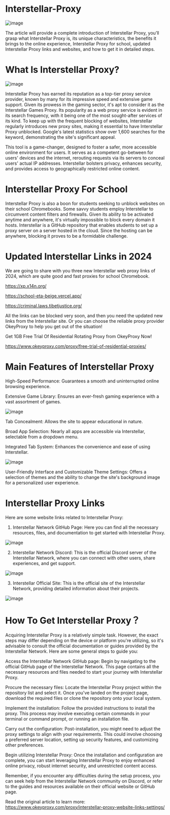 # Interstellar-Proxy

![image](https://github.com/OkeyProxyCom/Interstellar-Proxy/assets/150340973/20a8b51d-86e8-4833-b994-5ebee5cf5bb1)

The article will provide a complete introduction of Interstellar Proxy, you’ll grasp what Interstellar Proxy is, its unique characteristics, the benefits it brings to the online experience, Interstellar Proxy for school, updated Interstellar Proxy links and websites, and how to get it in detailed steps.

# What Is Interstellar Proxy?

![image](https://github.com/OkeyProxyCom/Interstellar-Proxy/assets/150340973/5367019c-1988-4f28-9fdf-6c2229f4299c)

Interstellar Proxy has earned its reputation as a top-tier proxy service provider, known by many for its impressive speed and extensive game support. Given its prowess in the gaming sector, it's apt to consider it as the Interstellar Games Proxy. Its popularity as a web proxy service is evident in its search frequency, with it being one of the most sought-after services of its kind. To keep up with the frequent blocking of websites, Interstellar regularly introduces new proxy sites, making it essential to have Interstellar Proxy unblocked. Google's latest statistics show over 1,600 searches for the keyword, demonstrating the site's significant appeal.

This tool is a game-changer, designed to foster a safer, more accessible online environment for users. It serves as a competent go-between for users' devices and the internet, rerouting requests via its servers to conceal users' actual IP addresses. Interstellar bolsters privacy, enhances security, and provides access to geographically restricted online content.

# Interstellar Proxy For School
Interstellar Proxy is also a boon for students seeking to unblock websites on their school Chromebooks. Some savvy students employ Interstellar to circumvent content filters and firewalls. Given its ability to be activated anytime and anywhere, it's virtually impossible to block every domain it hosts. Interstellar is a GitHub repository that enables students to set up a proxy server on a server hosted in the cloud. Since the hosting can be anywhere, blocking it proves to be a formidable challenge.

# Updated Interstellar Links in 2024
We are going to share with you three new Interstellar web proxy links of 2024, which are quite good and fast proxies for school Chromebook.

https://xp.x14n.org/

https://school-eta-beige.vercel.app/

https://criminal.laws.tibetjustice.org/

All the links can be blocked very soon, and then you need the updated new links from the Interstellar site. Or you can choose the reliable proxy provider OkeyProxy to help you get out of the situation!

Get 1GB Free Trial Of Residential Rotating Proxy from OkeyProxy Now!

https://www.okeyproxy.com/proxy/free-trial-of-residential-proxies/

# Main Features of Interstellar Proxy

High-Speed Performance: Guarantees a smooth and uninterrupted online browsing experience.

Extensive Game Library: Ensures an ever-fresh gaming experience with a vast assortment of games.

![image](https://github.com/OkeyProxyCom/Interstellar-Proxy/assets/150340973/9b7b41e3-6ad9-40c6-8c78-af52a06ccce7)

Tab Concealment: Allows the site to appear educational in nature.

Broad App Selection: Nearly all apps are accessible via Interstellar, selectable from a dropdown menu.

Integrated Tab System: Enhances the convenience and ease of using Interstellar.

![image](https://github.com/OkeyProxyCom/Interstellar-Proxy/assets/150340973/842b116f-0504-4b9b-8287-db6a387e6614)

User-Friendly Interface and Customizable Theme Settings: Offers a selection of themes and the ability to change the site's background image for a personalized user experience.

# Interstellar Proxy Links
Here are some website links related to Interstellar Proxy:
1. Interstellar Network GitHub Page: Here you can find all the necessary resources, files, and documentation to get started with Interstellar Proxy.

![image](https://github.com/OkeyProxyCom/Interstellar-Proxy/assets/150340973/37d903d1-ce56-4cc7-907d-e28993da3f74)

2. Interstellar Network Discord: This is the official Discord server of the Interstellar Network, where you can connect with other users, share experiences, and get support.

![image](https://github.com/OkeyProxyCom/Interstellar-Proxy/assets/150340973/3d75e562-938f-4a86-a7fc-62f23cc18170)

3. Interstellar Official Site: This is the official site of the Interstellar Network, providing detailed information about their projects.

![image](https://github.com/OkeyProxyCom/Interstellar-Proxy/assets/150340973/366e8577-1812-4912-9478-643b05725428)

# How To Get Interstellar Proxy？
Acquiring Interstellar Proxy is a relatively simple task. However, the exact steps may differ depending on the device or platform you're utilizing, so it's advisable to consult the official documentation or guides provided by the Interstellar Network. Here are some general steps to guide you:

Access the Interstellar Network GitHub page: Begin by navigating to the official GitHub page of the Interstellar Network. This page contains all the necessary resources and files needed to start your journey with Interstellar Proxy.

Procure the necessary files: Locate the Interstellar Proxy project within the repository list and select it. Once you've landed on the project page, download the required files or clone the repository onto your local system.

Implement the installation: Follow the provided instructions to install the proxy. This process may involve executing certain commands in your terminal or command prompt, or running an installation file.

Carry out the configuration: Post-installation, you might need to adjust the proxy settings to align with your requirements. This could involve choosing a preferred server location, setting up security features, and customizing other preferences.

Begin utilizing Interstellar Proxy: Once the installation and configuration are complete, you can start leveraging Interstellar Proxy to enjoy enhanced online privacy, robust internet security, and unrestricted content access.

Remember, if you encounter any difficulties during the setup process, you can seek help from the Interstellar Network community on Discord, or refer to the guides and resources available on their official website or GitHub page.

Read the original article to learn more: https://www.okeyproxy.com/proxy/interstellar-proxy-website-links-settings/

